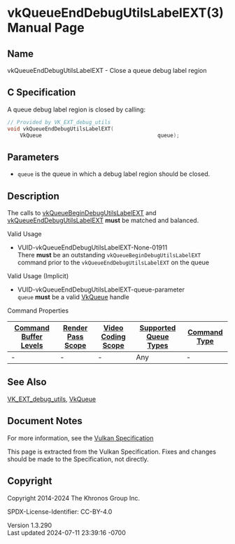 # vkQueueEndDebugUtilsLabelEXT(3) Manual Page

## Name

vkQueueEndDebugUtilsLabelEXT - Close a queue debug label region



## <a href="#_c_specification" class="anchor"></a>C Specification

A queue debug label region is closed by calling:

``` c
// Provided by VK_EXT_debug_utils
void vkQueueEndDebugUtilsLabelEXT(
    VkQueue                                     queue);
```

## <a href="#_parameters" class="anchor"></a>Parameters

- `queue` is the queue in which a debug label region should be closed.

## <a href="#_description" class="anchor"></a>Description

The calls to
[vkQueueBeginDebugUtilsLabelEXT](https://registry.khronos.org/vulkan/specs/1.3-extensions/man/html/vkQueueBeginDebugUtilsLabelEXT.html)
and [vkQueueEndDebugUtilsLabelEXT](https://registry.khronos.org/vulkan/specs/1.3-extensions/man/html/vkQueueEndDebugUtilsLabelEXT.html)
**must** be matched and balanced.

Valid Usage

- <a href="#VUID-vkQueueEndDebugUtilsLabelEXT-None-01911"
  id="VUID-vkQueueEndDebugUtilsLabelEXT-None-01911"></a>
  VUID-vkQueueEndDebugUtilsLabelEXT-None-01911  
  There **must** be an outstanding `vkQueueBeginDebugUtilsLabelEXT`
  command prior to the `vkQueueEndDebugUtilsLabelEXT` on the queue

Valid Usage (Implicit)

- <a href="#VUID-vkQueueEndDebugUtilsLabelEXT-queue-parameter"
  id="VUID-vkQueueEndDebugUtilsLabelEXT-queue-parameter"></a>
  VUID-vkQueueEndDebugUtilsLabelEXT-queue-parameter  
  `queue` **must** be a valid [VkQueue](https://registry.khronos.org/vulkan/specs/1.3-extensions/man/html/VkQueue.html) handle

Command Properties

| [Command Buffer Levels](#VkCommandBufferLevel) | [Render Pass Scope](#vkCmdBeginRenderPass) | [Video Coding Scope](#vkCmdBeginVideoCodingKHR) | [Supported Queue Types](#VkQueueFlagBits) | [Command Type](#fundamentals-queueoperation-command-types) |
|----|----|----|----|----|
| \- | \- | \- | Any | \- |

## <a href="#_see_also" class="anchor"></a>See Also

[VK_EXT_debug_utils](https://registry.khronos.org/vulkan/specs/1.3-extensions/man/html/VK_EXT_debug_utils.html), [VkQueue](https://registry.khronos.org/vulkan/specs/1.3-extensions/man/html/VkQueue.html)

## <a href="#_document_notes" class="anchor"></a>Document Notes

For more information, see the <a
href="https://registry.khronos.org/vulkan/specs/1.3-extensions/html/vkspec.html#vkQueueEndDebugUtilsLabelEXT"
target="_blank" rel="noopener">Vulkan Specification</a>

This page is extracted from the Vulkan Specification. Fixes and changes
should be made to the Specification, not directly.

## <a href="#_copyright" class="anchor"></a>Copyright

Copyright 2014-2024 The Khronos Group Inc.

SPDX-License-Identifier: CC-BY-4.0

Version 1.3.290  
Last updated 2024-07-11 23:39:16 -0700
